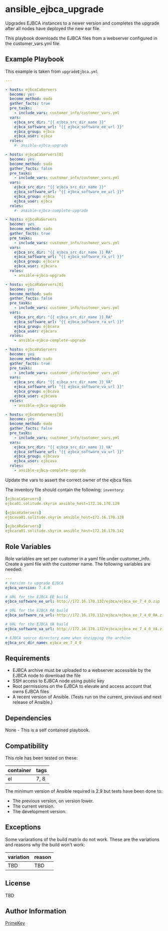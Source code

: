 ansible_ejbca_upgrade
=========

Upgrades EJBCA instances to a newer version and completes the upgrade after all nodes have deployed the new ear file.

This playbook downloads the EJBCA files from a webserver configured in the customer_vars.yml file.

Example Playbook
----------------

This example is taken from `upgradeEjbca.yml` 
```yaml
---

- hosts: ejbcaCaServers
  become: yes
  become_method: sudo
  gather_facts: true
  pre_tasks:
    - include_vars: customer_info/customer_vars.yml
  vars:
    ejbca_src_dir: "{{ ejbca_src_dir_name }}"
    ejbca_software_url: "{{ ejbca_software_ee_url }}"
    ejbca_group: ejbca
    ejbca_user: ejbca
  roles:
    #- ansible-ejbca-upgrade

- hosts: ejbcaCaServers[0]
  become: yes
  become_method: sudo
  gather_facts: false
  pre_tasks:
    - include_vars: customer_info/customer_vars.yml
  vars:
    ejbca_src_dir: "{{ ejbca_src_dir_name }}"
    ejbca_software_url: "{{ ejbca_software_ee_url }}"
    ejbca_group: ejbca
    ejbca_user: ejbca
  roles:
    #- ansible-ejbca-complete-upgrade

- hosts: ejbcaRaServers
  become: yes
  become_method: sudo
  gather_facts: true
  pre_tasks:
    - include_vars: customer_info/customer_vars.yml
  vars:
    ejbca_src_dir: "{{ ejbca_src_dir_name }}_RA"
    ejbca_software_url: "{{ ejbca_software_ra_url }}"
    ejbca_group: ejbcara
    ejbca_user: ejbcara
  roles:
    - ansible-ejbca-upgrade

- hosts: ejbcaRaServers[0]
  become: yes
  become_method: sudo
  gather_facts: false
  pre_tasks:
    - include_vars: customer_info/customer_vars.yml
  vars:
    ejbca_src_dir: "{{ ejbca_src_dir_name }}_RA"
    ejbca_software_url: "{{ ejbca_software_ra_url }}"
    ejbca_group: ejbcara
    ejbca_user: ejbcara
  roles:
    - ansible-ejbca-complete-upgrade

- hosts: ejbcaVaServers
  become: yes
  become_method: sudo
  gather_facts: true
  pre_tasks:
    - include_vars: customer_info/customer_vars.yml
  vars:
    ejbca_src_dir: "{{ ejbca_src_dir_name }}_VA"
    ejbca_software_url: "{{ ejbca_software_va_url }}"
    ejbca_group: ejbcava
    ejbca_user: ejbcava
  roles:
    - ansible-ejbca-upgrade

- hosts: ejbcaVaServers[0]
  become: yes
  become_method: sudo
  gather_facts: false
  pre_tasks:
    - include_vars: customer_info/customer_vars.yml
  vars:
    ejbca_src_dir: "{{ ejbca_src_dir_name }}_VA"
    ejbca_software_url: "{{ ejbca_software_va_url }}"
    ejbca_group: ejbcava
    ejbca_user: ejbcava
  roles:
    - ansible-ejbca-complete-upgrade
```


Update the vars to assert the correct owner of the ejbca files.

The inventory file should contain the following: `inventory`:
```yaml
[ejbcaCaServers]
ejbca01.solitude.skyrim ansible_host=172.16.170.129

[ejbcaVaServers]
ejbcava01.solitude.skyrim ansible_host=172.16.170.128

[ejbcaRaServers]
ejbcara01.solitude.skyrim ansible_host=172.16.170.142
```

Role Variables
--------------

Role variables are set per customer in a yaml file under customer_info.  Create a yaml file with the customer name.  The following variables are needed:
```yaml
---
# Version to upgrade EJBCA
ejbca_version: 7.4.0

# URL for the EJBCA EE build
ejbca_software_ee_url: http://172.16.170.132/ejbca/ejbca_ee_7_4_0.zip

# URL for the EJBCA RA build
ejbca_software_ra_url: http://172.16.170.132/ejbca/ejbca_ee_7_4_0_RA.zip

# URL for the EJBCA VA build
ejbca_software_va_url: http://172.16.170.132/ejbca/ejbca_ee_7_4_0_VA.zip

# EJBCA source directory name when unzipping the archive
ejbca_src_dir_name: ejbca_ee_7_4_0

```

Requirements
------------

- EJBCA archive must be uploaded to a webserver accessible by the EJBCA node to download the file
- SSH access to EJBCA node using public key
- Root permissions on the EJBCA to elevate and access account that owns EJBCA files
- A recent version of Ansible. (Tests run on the current, previous and next release of Ansible.)

Dependencies
------------

None - This is a self contained playbook.



Compatibility
-------------

This role has been tested on these:

|container|tags|
|---------|----|
|el|7, 8|


The minimum version of Ansible required is 2.9 but tests have been done to:

- The previous version, on version lower.
- The current version.
- The development version.

Exceptions
----------

Some variarations of the build matrix do not work. These are the variations and reasons why the build won't work:

| variation                 | reason                 |
|---------------------------|------------------------|
| TBD | TBD |




License
-------

TBD


Author Information
------------------

[PrimeKey](https://primekey.com)
